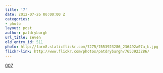 ```yaml
---
title: '7'
date: 2012-07-26 00:00:00 Z
categories:
- photo
layout: post
author: patdryburgh
url_title: seven
old_entry_id: 511
photo: http://farm8.staticflickr.com/7275/7653923286_236492a07a_b.jpg
flickr-link: http://www.flickr.com/photos/patdryburgh/7653923286/
---
```


[007](http://www.flickr.com/photos/patdryburgh/7653923286/)